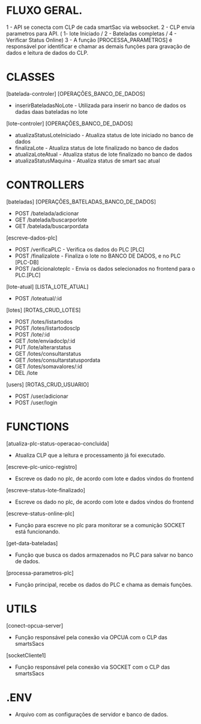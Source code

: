 # FLUXO GERAL.

1 - API se conecta com CLP de cada smartSac via websocket.
2 - CLP envia parametros para API. ( 1- lote Iniciado / 2 - Bateladas completas / 4 - Verificar Status Online)
3 - A função [PROCESSA_PARAMETROS] é responsável por identificar e chamar as demais funções para gravação de dados e leitura de dados do CLP.

# CLASSES
[batelada-controler] [OPERAÇÕES_BANCO_DE_DADOS]
 * inserirBateladasNoLote                 - Utilizada para inserir no banco de dados os dadas daas bateladas no lote

[lote-controler] [OPERAÇÕES_BANCO_DE_DADOS]
 * atualizaStatusLoteIniciado             - Atualiza status de lote iniciado no banco de dados
 * finalizaLote                           - Atualiza status de lote finalizado no banco de dados
 * atualizaLoteAtual                      - Atualiza status de lote finalizado no banco de dados
 * atualizaStatusMaquina                  - Atualiza status de smart sac atual

# CONTROLLERS
[bateladas] [OPERAÇÕES_BATELADAS_BANCO_DE_DADOS]
 * POST /batelada/adicionar
 * GET  /batelada/buscarporlote
 * GET  /batelada/buscarpordata

[escreve-dados-plc]
 * POST /verificaPLC                     - Verifica os dados do PLC [PLC]
 * POST /finalizalote                    - Finaliza o lote no BANCO DE DADOS, e no PLC [PLC-DB]
 * POST /adicionaloteplc                 - Envia os dados selecionados no frontend para o PLC.[PLC]

[lote-atual] [LISTA_LOTE_ATUAL]
 * POST /loteatual/:id

[lotes] [ROTAS_CRUD_LOTES]
 * POST /lotes/listartodos
 * POST /lotes/listartodosclp
 * POST /lote/:id
 * GET  /lote/enviadoclp/:id
 * PUT  /lote/alterarstatus
 * GET  /lotes/consultarstatus
 * GET  /lotes/consultarstatuspordata
 * GET  /lotes/somavalores/:id
 * DEL  /lote

[users] [ROTAS_CRUD_USUARIO]
 * POST /user/adicionar
 * POST /user/login

# FUNCTIONS
[atualiza-plc-status-operacao-concluida]
 * Atualiza CLP que a leitura e processamento já foi executado.

[escreve-plc-unico-registro]
 * Escreve os dado no plc, de acordo com lote e dados vindos do frontend

[escreve-status-lote-finalizado]
 * Escreve os dado no plc, de acordo com lote e dados vindos do frontend

[escreve-status-online-plc]
 * Função para escreve no plc para monitorar se a comunição SOCKET está funcionando.

[get-data-bateladas]
 * Função que busca os dados armazenados no PLC para salvar no banco de dados.

[processa-parametros-plc]
 * Função principal, recebe os dados do PLC  e chama as demais funções.

# UTILS
[conect-opcua-server]
 * Função responsável pela conexão via OPCUA com o CLP das smartsSacs

[socketCliente1]
 * Função responsável pela conexão via SOCKET com o CLP das smartsSacs

 # .ENV
 * Arquivo com as configurações de servidor e banco de dados.